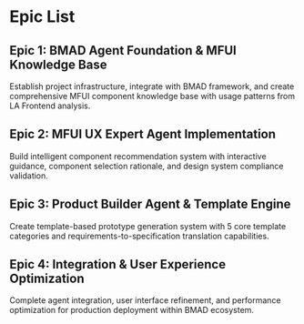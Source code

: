 # Epic List

## Epic 1: BMAD Agent Foundation & MFUI Knowledge Base
Establish project infrastructure, integrate with BMAD framework, and create comprehensive MFUI component knowledge base with usage patterns from LA Frontend analysis.

## Epic 2: MFUI UX Expert Agent Implementation  
Build intelligent component recommendation system with interactive guidance, component selection rationale, and design system compliance validation.

## Epic 3: Product Builder Agent & Template Engine
Create template-based prototype generation system with 5 core template categories and requirements-to-specification translation capabilities.

## Epic 4: Integration & User Experience Optimization
Complete agent integration, user interface refinement, and performance optimization for production deployment within BMAD ecosystem.
